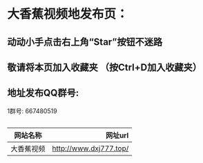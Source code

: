 
 
 
# 大香蕉视频地发布页：

## 动动小手点击右上角“Star”按钮不迷路
## 敬请将本页加入收藏夹 （按Ctrl+D加入收藏夹）
## 地址发布QQ群号: 
1群号: 667480519     
##  
网站名称|网址url
---|---:
大香蕉视频|http://www.dxj777.top/|





